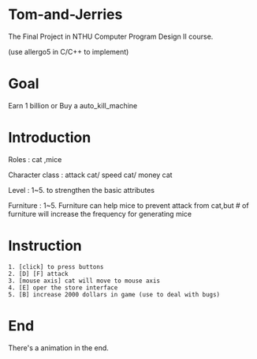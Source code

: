 # Tom-and-Jerries
The Final Project in NTHU Computer Program Design II course.

(use allergo5 in C/C++ to implement)

# Goal
Earn 1 billion or Buy a auto_kill_machine

# Introduction
Roles : cat ,mice

Character class : attack cat/ speed cat/ money cat

Level : 1~5. to strengthen the basic attributes

Furniture : 1~5. Furniture can help mice to prevent attack from cat,but # of furniture will increase the frequency for generating mice

# Instruction
    1. [click] to press buttons
    2. [D] [F] attack
    3. [mouse axis] cat will move to mouse axis
    4. [E] oper the store interface
    5. [B] increase 2000 dollars in game (use to deal with bugs)

# End
There's a animation in the end.



